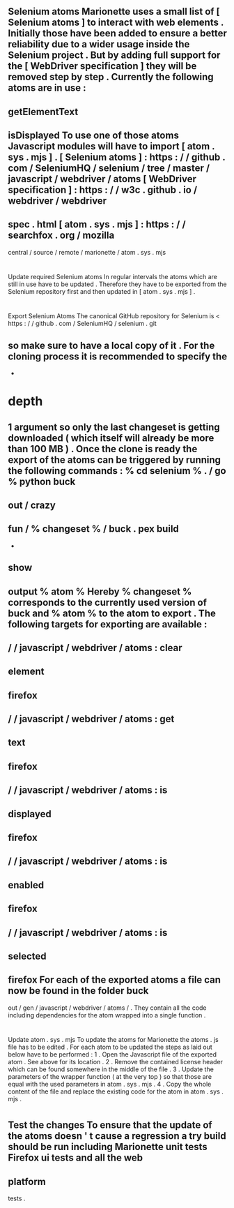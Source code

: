 #
Selenium
atoms
Marionette
uses
a
small
list
of
[
Selenium
atoms
]
to
interact
with
web
elements
.
Initially
those
have
been
added
to
ensure
a
better
reliability
due
to
a
wider
usage
inside
the
Selenium
project
.
But
by
adding
full
support
for
the
[
WebDriver
specification
]
they
will
be
removed
step
by
step
.
Currently
the
following
atoms
are
in
use
:
-
getElementText
-
isDisplayed
To
use
one
of
those
atoms
Javascript
modules
will
have
to
import
[
atom
.
sys
.
mjs
]
.
[
Selenium
atoms
]
:
https
:
/
/
github
.
com
/
SeleniumHQ
/
selenium
/
tree
/
master
/
javascript
/
webdriver
/
atoms
[
WebDriver
specification
]
:
https
:
/
/
w3c
.
github
.
io
/
webdriver
/
webdriver
-
spec
.
html
[
atom
.
sys
.
mjs
]
:
https
:
/
/
searchfox
.
org
/
mozilla
-
central
/
source
/
remote
/
marionette
/
atom
.
sys
.
mjs
#
#
Update
required
Selenium
atoms
In
regular
intervals
the
atoms
which
are
still
in
use
have
to
be
updated
.
Therefore
they
have
to
be
exported
from
the
Selenium
repository
first
and
then
updated
in
[
atom
.
sys
.
mjs
]
.
#
#
#
Export
Selenium
Atoms
The
canonical
GitHub
repository
for
Selenium
is
<
https
:
/
/
github
.
com
/
SeleniumHQ
/
selenium
.
git
>
so
make
sure
to
have
a
local
copy
of
it
.
For
the
cloning
process
it
is
recommended
to
specify
the
-
-
depth
=
1
argument
so
only
the
last
changeset
is
getting
downloaded
(
which
itself
will
already
be
more
than
100
MB
)
.
Once
the
clone
is
ready
the
export
of
the
atoms
can
be
triggered
by
running
the
following
commands
:
%
cd
selenium
%
.
/
go
%
python
buck
-
out
/
crazy
-
fun
/
%
changeset
%
/
buck
.
pex
build
-
-
show
-
output
%
atom
%
Hereby
%
changeset
%
corresponds
to
the
currently
used
version
of
buck
and
%
atom
%
to
the
atom
to
export
.
The
following
targets
for
exporting
are
available
:
-
/
/
javascript
/
webdriver
/
atoms
:
clear
-
element
-
firefox
-
/
/
javascript
/
webdriver
/
atoms
:
get
-
text
-
firefox
-
/
/
javascript
/
webdriver
/
atoms
:
is
-
displayed
-
firefox
-
/
/
javascript
/
webdriver
/
atoms
:
is
-
enabled
-
firefox
-
/
/
javascript
/
webdriver
/
atoms
:
is
-
selected
-
firefox
For
each
of
the
exported
atoms
a
file
can
now
be
found
in
the
folder
buck
-
out
/
gen
/
javascript
/
webdriver
/
atoms
/
.
They
contain
all
the
code
including
dependencies
for
the
atom
wrapped
into
a
single
function
.
#
#
#
Update
atom
.
sys
.
mjs
To
update
the
atoms
for
Marionette
the
atoms
.
js
file
has
to
be
edited
.
For
each
atom
to
be
updated
the
steps
as
laid
out
below
have
to
be
performed
:
1
.
Open
the
Javascript
file
of
the
exported
atom
.
See
above
for
its
location
.
2
.
Remove
the
contained
license
header
which
can
be
found
somewhere
in
the
middle
of
the
file
.
3
.
Update
the
parameters
of
the
wrapper
function
(
at
the
very
top
)
so
that
those
are
equal
with
the
used
parameters
in
atom
.
sys
.
mjs
.
4
.
Copy
the
whole
content
of
the
file
and
replace
the
existing
code
for
the
atom
in
atom
.
sys
.
mjs
.
#
#
#
Test
the
changes
To
ensure
that
the
update
of
the
atoms
doesn
'
t
cause
a
regression
a
try
build
should
be
run
including
Marionette
unit
tests
Firefox
ui
tests
and
all
the
web
-
platform
-
tests
.
